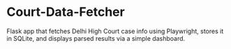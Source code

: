 # Court-Data-Fetcher
Flask app that fetches Delhi High Court case info using Playwright, stores it in SQLite, and displays parsed results via a simple dashboard.
